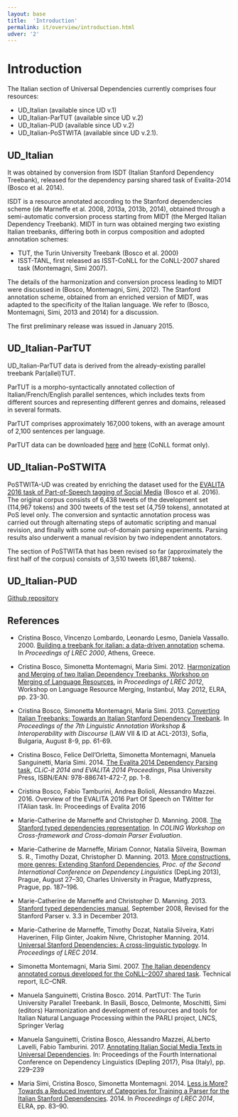 ```yaml
---
layout: base
title:  'Introduction'
permalink: it/overview/introduction.html
udver: '2'
---
```


# Introduction

The Italian section of Universal Dependencies currently comprises four resources: 
* UD_Italian (available since UD v.1)
* UD_Italian-ParTUT (available since UD v.2)
* UD_Italian-PUD (available since UD v.2) 
* UD_Italian-PoSTWITA (available since UD v.2.1). 

## UD_Italian 

It was obtained by conversion from ISDT (Italian Stanford Dependency Treebank), released for the dependency parsing shared task of Evalita-2014 (Bosco et al. 2014).

ISDT is a resource annotated according to the Stanford dependencies scheme (de Marneffe et al. 2008, 2013a, 2013b, 2014), obtained through a semi-automatic conversion process starting from MIDT (the Merged Italian Dependency Treebank).
MIDT in turn was obtained merging two existing Italian treebanks, differing both in corpus composition and adopted annotation schemes: 

* TUT, the Turin University Treebank (Bosco et al. 2000)
* ISST-TANL, first released as ISST-CoNLL for the CoNLL-2007 shared task (Montemagni, Simi 2007).

The details of the harmonization and conversion process leading to MIDT were discussed in (Bosco, Montemagni, Simi, 2012). 
The Stanford annotation scheme, obtained from an enriched version of MIDT,
was adapted to the specificity of the Italian language. 
We refer to (Bosco, Montemagni, Simi, 2013 and 2014) for a discussion. 

The first preliminary release was issued in January 2015.


## UD_Italian-ParTUT 

UD_Italian-ParTUT data is derived from the already-existing parallel treebank Par(allel)TUT.

ParTUT is a morpho-syntactically annotated collection of Italian/French/English parallel sentences, 
which includes texts from different sources and representing different genres and domains, released in several formats.

ParTUT comprises approximately 167,000 tokens, with an average amount
of 2,100 sentences per language. 

ParTUT data can be downloaded [here](http://www.di.unito.it/~tutreeb/treebanks.html) and [here](https://github.com/msang/partut-repo) (CoNLL format only).


## UD_Italian-PoSTWITA  

PoSTWITA-UD was created by enriching the dataset used for the [EVALITA 2016 task of Part-of-Speech tagging of Social Media](http://www.evalita.it/2016/tasks/postwita) (Bosco et al. 2016).
The original corpus consists of 6,438 tweets of the development set (114,967 tokens) and 300 tweets of the test set (4,759 tokens), annotated at PoS level only. 
The conversion and syntactic annotation process was carried out through alternating steps of automatic scripting and manual revision, and finally with some out-of-domain parsing experiments. Parsing results also underwent a manual revision by two independent annotators.

The section of PoSTWITA that has been revised so far (approximately the first half of the corpus) consists of 3,510 tweets (61,887 tokens).


## UD_Italian-PUD 

[Github repository](https://github.com/UniversalDependencies/UD_Italian-PUD )


## References

* Cristina Bosco, Vincenzo Lombardo, Leonardo Lesmo, Daniela Vassallo. 2000.
	[Building a treebank for italian: a data-driven annotation](http://www.di.unito.it/~bosco/publicat/lrec00.zip)
	schema. In *Proceedings of LREC 2000*, Athens, Greece.

* Cristina Bosco, Simonetta Montemagni, Maria Simi. 2012. [Harmonization and Merging of two Italian Dependency Treebanks, Workshop on Merging of Language Resources](http://www.lrec-conf.org/proceedings/lrec2012/workshops/06.LREC%202012%20Merging%20Proceedings.pdf), in *Proceedings of LREC 2012*, Workshop on Language Resource Merging, Instanbul, May 2012, ELRA, pp. 23-30.

* Cristina Bosco, Simonetta Montemagni, Maria Simi. 2013. [Converting Italian Treebanks: Towards an Italian Stanford Dependency Treebank](http://acl.eldoc.ub.rug.nl/mirror/W/W13/W13-2308.pdf). In *Proceedings of the 7th Linguistic Annotation Workshop & Interoperability with Discourse* (LAW VII & ID at ACL-2013), Sofia, Bulgaria, August 8-9, pp. 61-69.

* Cristina Bosco, Felice Dell’Orletta, Simonetta Montemagni, Manuela Sanguinetti, Maria Simi. 2014.
	[The Evalita 2014 Dependency Parsing task](http://clic.humnet.unipi.it/proceedings/Proceedings-EVALITA-2014.pdf), *CLiC-it 2014 and EVALITA 2014 Proceedings*, 
	Pisa University Press, ISBN/EAN: 978-886741-472-7, pp. 1-8.
	
* Cristina Bosco, Fabio Tamburini, Andrea Bolioli, Alessandro Mazzei. 2016. Overview of the EVALITA 2016 Part Of Speech on TWitter for ITAlian task. In: Proceedings of Evalita 2016
	
* Marie-Catherine de Marneffe and Christopher D. Manning. 2008. 
  [The Stanford typed dependencies representation](http://nlp.stanford.edu/pubs/dependencies-coling08.pdf). 
  In *COLING Workshop on Cross-framework and Cross-domain Parser Evaluation*.

* Marie-Catherine de Marneffe, Miriam Connor, Natalia Silveira, Bowman S. R., Timothy Dozat, Christopher D. Manning. 2013. [More constructions, more genres: Extending Stanford Dependencies](https://www.aclweb.org/anthology/W/W13/W13-37.pdf), *Proc. of the Second International Conference on Dependency Linguistics* (DepLing 2013), Prague, August 27–30, Charles University in Prague, Matfyzpress, Prague, pp. 187–196.
  
* Marie-Catherine de Marneffe and Christopher D. Manning. 2013. [Stanford typed dependencies manual](http://nlp.stanford.edu/software/dependencies_manual.pdf), 
	September 2008, Revised for the Stanford Parser v. 3.3 in December 2013. 

* Marie-Catherine de Marneffe, Timothy Dozat, Natalia Silveira, Katri
  Haverinen, Filip Ginter, Joakim Nivre, Christopher Manning. 2014.
  [Universal Stanford Dependencies: A cross-linguistic typology](http://nlp.stanford.edu/pubs/USD_LREC14_paper_camera_ready.pdf).
  In *Proceedings of LREC 2014*.
  
* Simonetta Montemagni, Maria Simi. 2007. [The Italian dependency annotated corpus developed for the CoNLL–2007 shared task](http://medialab.di.unipi.it/isst/). Technical report, ILC–CNR.

* Manuela Sanguinetti, Cristina Bosco. 2014. PartTUT: The Turin University Parallel Treebank. 
  In Basili, Bosco, Delmonte, Moschitti, Simi (editors) Harmonization and development of resources and tools for Italian Natural Language Processing within the PARLI project, LNCS, Springer Verlag

* Manuela Sanguinetti, Cristina Bosco, Alessandro Mazzei, ALberto Lavelli, Fabio Tamburini. 2017. [Annotating Italian Social Media Texts in Universal Dependencies](http://aclweb.org/anthology/W17-6526). In: Proceedings of the Fourth International Conference on Dependency Linguistics (Depling 2017), Pisa (Italy), pp. 229–239

* Maria Simi, Cristina Bosco, Simonetta Montemagni. 2014. [Less is More? Towards a Reduced Inventory of Categories for Training a Parser for the Italian Stanford Dependencies](http://www.lrec-conf.org/proceedings/lrec2014/summaries/818.html). 2014. In *Proceedings of LREC 2014*, ELRA, pp. 83–90.




